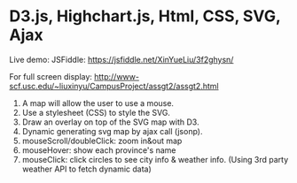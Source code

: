 # D3.js, Highchart.js, Html, CSS, SVG, Ajax


Live demo: 
JSFiddle: https://jsfiddle.net/XinYueLiu/3f2ghysn/

For full screen display: http://www-scf.usc.edu/~liuxinyu/CampusProject/assgt2/assgt2.html


1. A map will allow the user to use a mouse.
2. Use a stylesheet (CSS) to style the SVG.
3. Draw an overlay on top of the SVG map with D3.
4. Dynamic generating svg map by ajax call (jsonp).
5. mouseScroll/doubleClick: zoom in&out map
6. mouseHover: show each province's name
7. mouseClick: click circles to see city info & weather info. (Using 3rd party weather API to fetch dynamic data)
